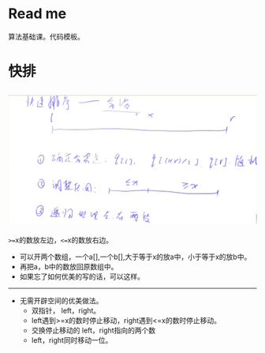 # Read me

算法基础课。代码模板。

# 快排

![img.png](img.png)
---
`>=`x的数放左边，`<=`x的数放右边。

- 可以开两个数组，一个a[],一个b[],大于等于x的放a中，小于等于x的放b中。
- 再把a，b中的数放回原数组中。
- 如果忘了如何优美的写的话，可以这样。

---

- 无需开辟空间的优美做法。
    - 双指针， left，right。
    - left遇到>=x的数时停止移动，right遇到<=x的数时停止移动。
    - 交换停止移动的 left，right指向的两个数
    - left，right同时移动一位。